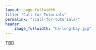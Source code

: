 ```yaml
---
layout: page-fullwidth
title: "Call for Tutorials"
permalink: "/call-for-tutorials/"
header:
    image_fullwidth: "ha-long-bay.jpg"
---
```


TBD